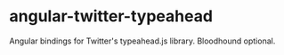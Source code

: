 # angular-twitter-typeahead
Angular bindings for Twitter's typeahead.js library. Bloodhound optional.

